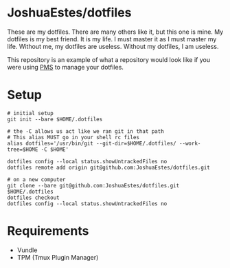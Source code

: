 JoshuaEstes/dotfiles
====================

These are my dotfiles. There are many others like it, but this one is mine. My
dotfiles is my best friend. It is my life. I must master it as I must master
my life. Without me, my dotfiles are useless. Without my dotfiles, I am useless.

This repository is an example of what a repository would look like if you were
using [PMS](https://github.com/JoshuaEstes/pms) to manage your dotfiles.

# Setup

```
# initial setup
git init --bare $HOME/.dotfiles

# the -C allows us act like we ran git in that path
# This alias MUST go in your shell rc files
alias dotfiles='/usr/bin/git --git-dir=$HOME/.dotfiles/ --work-tree=$HOME -C $HOME'

dotfiles config --local status.showUntrackedFiles no
dotfiles remote add origin git@github.com:JoshuaEstes/dotfiles.git
```

```
# on a new computer
git clone --bare git@github.com:JoshuaEstes/dotfiles.git $HOME/.dotfiles
dotfiles checkout
dotfiles config --local status.showUntrackedFiles no
```

# Requirements

* Vundle
* TPM (Tmux Plugin Manager)
